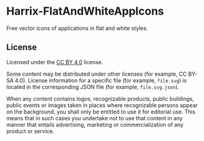 # Harrix-FlatAndWhiteAppIcons

Free vector icons of applications in flat and white styles.

## License

Licensed under the [CC BY 4.0](https://github.com/Harrix/Harrix-FlatAndWhiteAppIcons/blob/master/LICENSE.md) license.

Some content may be distributed under other licenses (for example, СС BY-SA 4.0). License information for a specific file (for example, `file.svg`) is located in the corresponding JSON file (for example, `file.svg.json`).

When any content contains logos, recognizable products, public buildings, public events or images taken in places where recognizable persons appear on the background, you shall only be entitled to use it for editorial use. This means that in such cases you undertake not to use that content in any manner that entails advertising, marketing or commercialization of any product or service.